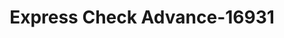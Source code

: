 ---
f_zip-code: 36037
f_state-code: AL
title: Express Check Advance-16931
f_phone: 334-382-1881
f_city-only: Greenville
f_address: 81 Jameson Ln Ste C Greenville
f_location-unique-id: '16931'
slug: express-check-advance-16931
updated-on: '2024-05-30T13:46:58.046Z'
created-on: '2024-05-30T13:36:59.803Z'
published-on: '2024-05-30T13:54:32.469Z'
f_city-state: cms/city/greenville-al.md
f_company: cms/company/express-check-advance.md
f_state: cms/state/alabama.md
layout: '[payday-loan].html'
tags: payday-loan
---